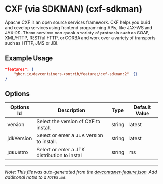

# CXF (via SDKMAN) (cxf-sdkman)

Apache CXF is an open source services framework. CXF helps you build and develop
services using frontend programming APIs, like JAX-WS and JAX-RS. These services
can speak a variety of protocols such as SOAP, XML/HTTP, RESTful HTTP, or CORBA
and work over a variety of transports such as HTTP, JMS or JBI.

## Example Usage

```json
"features": {
    "ghcr.io/devcontainers-contrib/features/cxf-sdkman:2": {}
}
```

## Options

| Options Id | Description | Type | Default Value |
|-----|-----|-----|-----|
| version | Select the version of CXF to install. | string | latest |
| jdkVersion | Select or enter a JDK version to install. | string | latest |
| jdkDistro | Select or enter a JDK distribution to install | string | ms |



---

_Note: This file was auto-generated from the [devcontainer-feature.json](https://github.com/devcontainers-contrib/features/blob/main/src/cxf-sdkman/devcontainer-feature.json).  Add additional notes to a `NOTES.md`._
